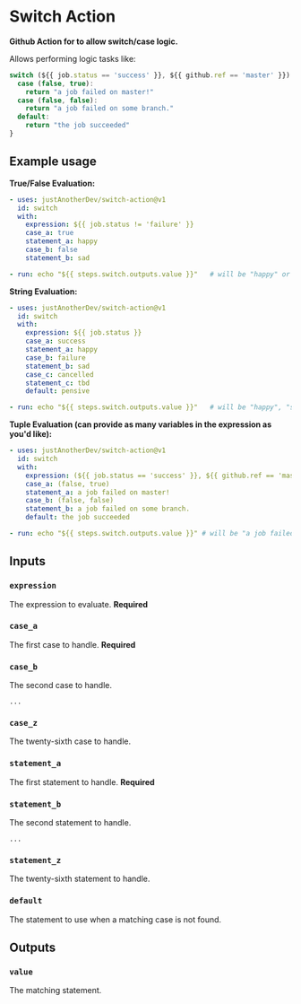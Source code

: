 # Switch Action

**Github Action for to allow switch/case logic.**

Allows performing logic tasks like:
```javascript
switch (${{ job.status == 'success' }}, ${{ github.ref == 'master' }}) {
  case (false, true):
    return "a job failed on master!"
  case (false, false):
    return "a job failed on some branch."
  default:
    return "the job succeeded"
}
```

## Example usage

**True/False Evaluation:**
```yaml
- uses: justAnotherDev/switch-action@v1
  id: switch
  with:
    expression: ${{ job.status != 'failure' }}
    case_a: true
    statement_a: happy
    case_b: false
    statement_b: sad

- run: echo "${{ steps.switch.outputs.value }}"   # will be "happy" or "sad"
```

**String Evaluation:**
```yaml
- uses: justAnotherDev/switch-action@v1
  id: switch
  with:
    expression: ${{ job.status }}
    case_a: success
    statement_a: happy
    case_b: failure
    statement_b: sad
    case_c: cancelled
    statement_c: tbd
    default: pensive

- run: echo "${{ steps.switch.outputs.value }}"   # will be "happy", "sad", "tbd" or "pensive"
```

**Tuple Evaluation (can provide as many variables in the expression as you'd like):**
```yaml
- uses: justAnotherDev/switch-action@v1
  id: switch
  with:
    expression: (${{ job.status == 'success' }}, ${{ github.ref == 'master' }})
    case_a: (false, true)
    statement_a: a job failed on master!
    case_b: (false, false)
    statement_b: a job failed on some branch.
    default: the job succeeded

- run: echo "${{ steps.switch.outputs.value }}" # will be "a job failed on master!", "a job failed on some branch." or "the job succeeded"
```

## Inputs

### `expression`

The expression to evaluate. **Required**

### `case_a`

The first case to handle. **Required**

### `case_b`

The second case to handle.

`...`

### `case_z`

The twenty-sixth case to handle.

### `statement_a`

The first statement to handle. **Required**

### `statement_b`

The second statement to handle.

`...`

### `statement_z`

The twenty-sixth statement to handle.

### `default`

The statement to use when a matching case is not found.

## Outputs

### `value`

The matching statement.

